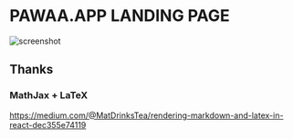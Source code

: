 # PAWAA.APP LANDING PAGE

![screenshot](https://github.com/sasigume/pawaaapp-lp/tree/main/screenshot/demo.png?raw=true)

## Thanks

### MathJax + LaTeX

https://medium.com/@MatDrinksTea/rendering-markdown-and-latex-in-react-dec355e74119